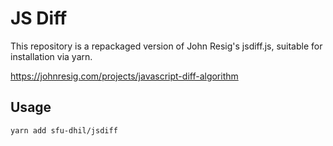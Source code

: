 JS Diff
=======

This repository is a repackaged version of John Resig's jsdiff.js, suitable
for installation via yarn.

https://johnresig.com/projects/javascript-diff-algorithm

Usage
-----

`yarn add sfu-dhil/jsdiff`
